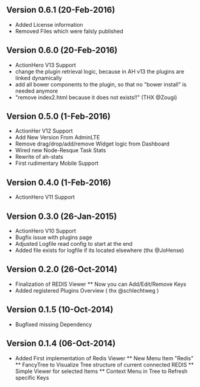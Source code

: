 ## Version 0.6.1 (20-Feb-2016)
* Added License information
* Removed Files which were falsly published


## Version 0.6.0 (20-Feb-2016)
* ActionHero V13 Support
* change the plugin retrieval logic, because in AH v13 the plugins are linked dynamically
* add all bower components to the plugin, so that no "bower install" is needed anymore
* "remove index2.html because it does not exists!!" (THX @Zougi)


## Version 0.5.0 (1-Feb-2016)
* ActionHer V12 Support
* Add New Version From AdminLTE
* Remove drag/drop/add/remove Widget logic from Dashboard
* Wired new Node-Resque Task Stats
* Rewrite of ah-stats
* First rudimentary Mobile Support

## Version 0.4.0 (1-Feb-2016)
* ActionHero V11 Support

## Version 0.3.0 (26-Jan-2015)
* ActionHero V10 Support
* Bugfix issue with plugins page
* Adjusted Logfile read config to start at the end
* Added file exists for logfile if its located elsewhere (thx @JoHense)

## Version 0.2.0 (26-Oct-2014)
* Finalization of REDIS Viewer
** Now you can Add/Edit/Remove Keys
* Added registered Plugins Overview ( thx @schlechtweg )

## Version 0.1.5 (10-Oct-2014)
* Bugfixed missing Dependency

## Version 0.1.4 (06-Oct-2014)
* Added First implementation of Redis Viewer
** New Menu Item "Redis"
** FancyTree to Visualize Tree structure of current connected REDIS
** Simple Viewer for selected Items
** Context Menu in Tree to Refresh specific Keys